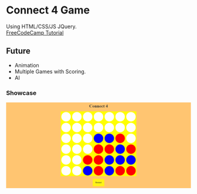 # Connect 4 Game
Using HTML/CSS/JS JQuery.  
[FreeCodeCamp Tutorial](https://www.youtube.com/watch?v=531FRc8e2Sk&t=0s)  
  
## Future  
- Animation
- Multiple Games with Scoring.
- AI 
  
### Showcase
![View](https://github.com/MAshrafM/ConnectFour/blob/master/show.png)